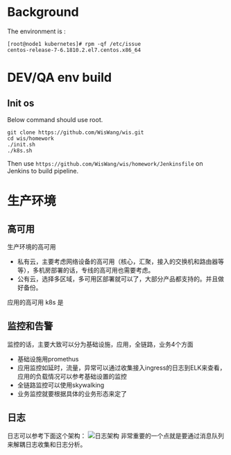# Background

The environment is :

```shell
[root@node1 kubernetes]# rpm -qf /etc/issue
centos-release-7-6.1810.2.el7.centos.x86_64
```

# DEV/QA env build

## Init os

Below command should use root.

```shell
git clone https://github.com/WisWang/wis.git
cd wis/homework
./init.sh
./k8s.sh
```

Then use `https://github.com/WisWang/wis/homework/Jenkinsfile` on Jenkins to build pipeline.

# 生产环境

## 高可用

生产环境的高可用

- 私有云，主要考虑网络设备的高可用（核心，汇聚，接入的交换机和路由器等等），多机房部署的话，专线的高可用也需要考虑。
- 公有云，选择多区域，多可用区部署就可以了，大部分产品都支持的。并且做好备份。

应用的高可用 k8s 是

## 监控和告警

监控的话，主要大致可以分为基础设施，应用，全链路，业务4个方面

- 基础设施用promethus
- 应用监控如延时，流量，异常可以通过收集接入ingress的日志到ELK来查看，应用的负载情况可以参考基础设置的监控
- 全链路监控可以使用skywalking
- 业务监控就要根据具体的业务形态来定了

## 日志

日志可以参考下面这个架构：
![日志架构](https://img2018.cnblogs.com/blog/635909/201810/635909-20181030215145249-2133758473.jpg "log")
非常重要的一个点就是要通过消息队列来解耦日志收集和日志分析。
